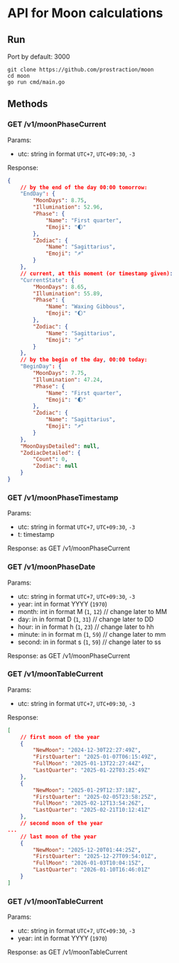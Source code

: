 # API for Moon calculations

## Run

Port by default: 3000

```
git clone https://github.com/prostraction/moon
cd moon
go run cmd/main.go
```


## Methods

### GET /v1/moonPhaseCurrent

Params:
- utc: string in format `UTC+7`, `UTC+09:30`, `-3`

Response:

```json
{
    // by the end of the day 00:00 tomorrow:
    "EndDay": {
        "MoonDays": 8.75,
        "Illumination": 52.96,
        "Phase": {
            "Name": "First quarter",
            "Emoji": "🌓"
        },
        "Zodiac": {
            "Name": "Sagittarius",
            "Emoji": "♐"
        }
    },
    // current, at this moment (or timestamp given):
    "CurrentState": {
        "MoonDays": 8.65,
        "Illumination": 55.89,
        "Phase": {
            "Name": "Waxing Gibbous",
            "Emoji": "🌔"
        },
        "Zodiac": {
            "Name": "Sagittarius",
            "Emoji": "♐"
        }
    },
    // by the begin of the day, 00:00 today:
    "BeginDay": {
        "MoonDays": 7.75,
        "Illumination": 47.24,
        "Phase": {
            "Name": "First quarter",
            "Emoji": "🌓"
        },
        "Zodiac": {
            "Name": "Sagittarius",
            "Emoji": "♐"
        }
    },
    "MoonDaysDetailed": null,
    "ZodiacDetailed": {
        "Count": 0,
        "Zodiac": null
    }
}
```

### GET /v1/moonPhaseTimestamp

Params:
- utc: string in format `UTC+7`, `UTC+09:30`, `-3`
- t: timestamp

Response: as GET /v1/moonPhaseCurrent

### GET /v1/moonPhaseDate

Params:
- utc: string in format `UTC+7`, `UTC+09:30`, `-3`
- year: int in format YYYY (`1970`)
- month: int in format M (`1`, `12`) // change later to MM
- day: in in format D (`1`, `31`) // change later to DD
- hour: in in format h (`1`, `23`) // change later to hh
- minute: in in format m (`1`, `59`) // change later to mm
- second: in in format s (`1`, `59`) // change later to ss

Response: as GET /v1/moonPhaseCurrent



### GET /v1/moonTableCurrent

Params:
- utc: string in format `UTC+7`, `UTC+09:30`, `-3`

Response:

```json
[
    // first moon of the year
    {
        "NewMoon": "2024-12-30T22:27:49Z",
        "FirstQuarter": "2025-01-07T06:15:49Z",
        "FullMoon": "2025-01-13T22:27:44Z",
        "LastQuarter": "2025-01-22T03:25:49Z"
    },
    {
        "NewMoon": "2025-01-29T12:37:18Z",
        "FirstQuarter": "2025-02-05T23:58:25Z",
        "FullMoon": "2025-02-12T13:54:26Z",
        "LastQuarter": "2025-02-21T10:12:41Z"
    },
    // second moon of the year
...
    // last moon of the year
    {
        "NewMoon": "2025-12-20T01:44:25Z",
        "FirstQuarter": "2025-12-27T09:54:01Z",
        "FullMoon": "2026-01-03T10:04:15Z",
        "LastQuarter": "2026-01-10T16:46:01Z"
    }
]
```

### GET /v1/moonTableCurrent

Params:
- utc: string in format `UTC+7`, `UTC+09:30`, `-3`
- year: int in format YYYY (`1970`)

Response: as GET /v1/moonTableCurrent
